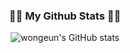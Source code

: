  <!--  
![header](https://capsule-render.vercel.app/api?type=slice&customColorList=0,2,2,5,30&height=130&section=header&text=Hi!%20I'm%20Lee!&fontColor=000000&fontSize=60)
 
   
<h3 align="center"> 📚Tech Stacks📚 </h3>
<p align="center"> 💡Techs that I've used at least once💡 </p>
<p align="center">
  <img src="https://img.shields.io/badge/HTML-E34F26?style=flat-square&logo=HTML5&logoColor=white"/> 
  <img src="https://img.shields.io/badge/CSS-1572B6?style=flat-square&logo=CSS3&logoColor=white"/> 
  <img src="https://img.shields.io/badge/JavaScript-F7DF1E?style=flat-square&logo=JavaScript&logoColor=white"/>
  <img src="https://img.shields.io/badge/Java-007396?style=flat-square&logo=Java&logoColor=white"/>
  <img src="https://img.shields.io/badge/R-3776AB?style=flat-square&logo=R&logoColor=white">
  <br>
  <img src="https://img.shields.io/badge/Spring-6DB33F?style=flat-square&logo=Spring&logoColor=white"/>
  <img src="https://img.shields.io/badge/Spring Boot-6DB33F?style=flat-square&logo=Spring Boot&logoColor=white"/> 
  <img src="https://img.shields.io/badge/Docker-2496ED?style=flat-square&logo=Docker&logoColor=white"/>
  <img src="https://img.shields.io/badge/Jenkins-D24939?style=flat-square&logo=Jenkins&logoColor=white"/>
  <img src="https://img.shields.io/badge/MySQL-4479A1?style=flat-square&logo=MySQL&logoColor=white">


 
</p>

<h3 align="center"> 🛠Tools🛠 </h3>
<p align="center">
  <img src="https://img.shields.io/badge/Slack-4A154B?style=flat-square&logo=Slack&logoColor=white"/> 
  <img src="https://img.shields.io/badge/Eclipse-2C2255?style=flat-square&logo=Eclipse&logoColor=white"/> 
  <img src="https://img.shields.io/badge/IntelliJ-000000?style=flat-square&logo=IntelliJ IDEA&logoColor=white"/> 
  <br>
  <img src="https://img.shields.io/badge/VSCode-007ACC?style=flat-square&logo=Visual Studio Code&logoColor=white"/>
  <img src="https://img.shields.io/badge/RStudio-75AADB?style=flat-square&logo=RStudio&logoColor=white"/>  
  <img src="https://img.shields.io/badge/Git-F05032?style=flat-square&logo=Git&logoColor=white"/> 
  <img src="https://img.shields.io/badge/Github-181717?style=flat-square&logo=Github&logoColor=white"/>
  <img src="https://img.shields.io/badge/AWS-232F3E?style=flat-square&logo=amazon-aws&logoColor=white"/>  
</p>


<h3 align="center"> ☁️SNS </h3>
<p align="center">
  <img src="https://img.shields.io/badge/Instagram-E4405F?style=flat-square&logo=Instagram&logoColor=white"/>
  <a href="mailto:leewg97@gmail.com">
  <img src="https://img.shields.io/badge/Gmail-d14836?style=flat-square&logo=Gmail&logoColor=white&link=leewg97@gamil.com"/>
  </a>
   <a href="mailto:leewg97@naver.com">
  <img src="https://img.shields.io/badge/Naver-03C75A?style=flat-square&logo=Naver&logoColor=white&link=leewg97@naver.com"/>
  </a>
</p>
   -->
<h3 align="center">👩‍💻 My Github Stats 👩‍💻</h3>
<div align="center">

![wongeun's GitHub stats](https://github-readme-stats.vercel.app/api?username=leewg97&show_icons=true)
 
 
</div>

<!--
[![Solved.ac Profile](http://mazassumnida.wtf/api/v2/generate_badge?boj=leewg97)](https://solved.ac/leewg97/)






[![trophy](https://github-profile-trophy.vercel.app/?username=leewg97)](https://github.com/ryo-ma/github-profile-trophy)
[![Top Langs](https://github-readme-stats.vercel.app/api/top-langs/?username=leewg97&layout=compact)](https://github.com/anuraghazra/github-readme-stats)
  
<img src="https://img.shields.io/badge/Facebook-1877F2?style=flat-square&logo=Facebook&logoColor=white"/>
<img src="https://img.shields.io/badge/Oracle-F80000?style=flat-square&logo=Oracle&logoColor=white"/>
<img src="https://img.shields.io/badge/Jenkins-D24939?style=flat-square&logo=Jenkins&logoColor=white"/>
<img src="https://img.shields.io/badge/Python-3766AB?style=flat-square&logo=Python&logoColor=white"/>
  
<a href="https://www.instagram.com/perspektivismus__/"><img src="https://img.shields.io/badge/Instagram-E4405F?style=flat-square&logo=Instagram&logoColor=white&link=https://www.instagram.com/"/></a>

  
-->
